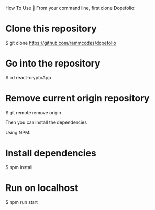 How To Use 🔧
From your command line, first clone Dopefolio:

# Clone this repository
$ git clone https://github.com/rammcodes/dopefolio

# Go into the repository
$ cd react-cryptoApp

# Remove current origin repository
$ git remote remove origin

Then you can install the dependencies

Using NPM:

# Install dependencies
$ npm install

# Run on localhost
$ npm run start

